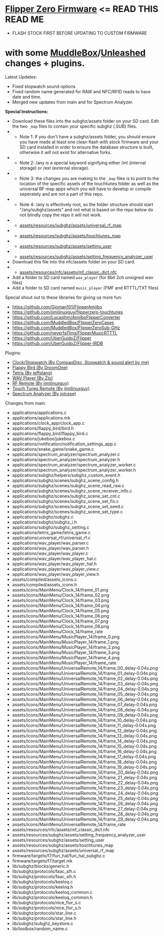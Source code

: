 
# [Flipper Zero Firmware](https://github.com/flipperdevices/flipperzero-firmware/blob/dev/ReadMe.md) <= READ THIS READ ME
- FLASH STOCK FIRST BEFORE UPDATING TO CUSTOM FIRMWARE
# with some [MuddleBox](https://github.com/MuddledBox/flipperzero-firmware)/[Unleashed](https://github.com/Eng1n33r/flipperzero-firmware/tree/v0.58.1-CodeGrabber) changes + plugins.

Latest Updates:
- Fixed stopwatch sound options
- Fixed random name generated for RAW and NFC/RFID reads to have date and time.
- Merged new updates from main and for Spectrum Analyzer.

**Special Instructions:**
- Download these files into the subghz/assets folder on your SD card. Edit the two `_map` files to contain your specific subghz (.SUB) files.
- - Note 1: If you don't have a subghz/assets folder, you should ensure you have made at least one clean flash with stock firmware and your SD card installed in order to ensure the database structure is built, otherwise it will not exist for alternative forks.
- - Note 2: /any is a special keyword signifying either /int (internal storage) or /ext (external storage).
- - Note 3: the changes you are making to the `_map` files is to point to the location of the specific assets of the touchtunes folder as well as the universal RF map apps which you will have to develop or compile seperately and are not a part of this repo. 
- - Note 4: /any is effectively root, so the folder structure should start "/any/subghz/assets" and not what is based on the repo below do not blindly copy the repo it will not work.
- - [assets/resources/subghz/assets/universal_rf_map](https://github.com/RogueMaster/flipperzero-firmware-wPlugins/blob/dev/assets/resources/subghz/assets/universal_rf_map)
- - [assets/resources/subghz/assets/touchtunes_map](https://github.com/RogueMaster/flipperzero-firmware-wPlugins/blob/dev/assets/resources/subghz/assets/touchtunes_map)
- - [assets/resources/subghz/assets/setting_user](https://github.com/RogueMaster/flipperzero-firmware-wPlugins/blob/dev/assets/resources/subghz/assets/setting_user)
- - [assets/resources/subghz/assets/setting_frequency_analyzer_user](https://github.com/RogueMaster/flipperzero-firmware-wPlugins/blob/dev/assets/resources/subghz/assets/setting_frequency_analyzer_user)
- Download this file into the nfc/assets folder on your SD card. 
- - [assets/resources/nfc/assets/mf_classic_dict.nfc](https://github.com/RogueMaster/flipperzero-firmware-wPlugins/blob/dev/assets/resources/nfc/assets/mf_classic_dict.nfc)
- Add a folder to SD card named `wav_player` (for 8bit 2ch unsigned wav files) 
- Add a folder to SD card named `music_player` (FMF and RTTTL/TXT files)

Special shout out to these libraries for giving us more fun:
- https://github.com/Gioman101/FlipperAmiibo
- https://github.com/jimilinuxguy/flipperzero-touchtunes
- https://github.com/Lucaslhm/AmiiboFlipperConverter
- https://github.com/MuddledBox/FlipperZeroCases
- https://github.com/MuddledBox/FlipperZeroSub-GHz
- https://github.com/neverfa11ing/FlipperMusicRTTTL
- https://github.com/UberGuidoZ/Flipper
- https://github.com/UberGuidoZ/Flipper-IRDB

Plugins:
- [Clock/Stopwatch (By CompaqDisc, Stopwatch & sound alert by me)](https://gist.github.com/CompaqDisc/4e329c501bd03c1e801849b81f48ea61)
- [Flappy Bird (By DroomOne)](https://github.com/DroomOne/flipperzero-firmware/tree/dev/applications/flappy_bird)
- [Tetris (By jeffplang)](https://github.com/jeffplang/flipperzero-firmware/tree/tetris_game/applications/tetris_game)
- [WAV Player (By Zlo)](https://github.com/flipperdevices/flipperzero-firmware/tree/zlo/wav-player)
- [RF Remote (By jimilinuxguy)](https://github.com/jimilinuxguy/flipperzero-universal-rf-remote/tree/main/applications/universal_rf)
- [Touch Tunes Remote (By jimilinuxguy)](https://github.com/jimilinuxguy/flipperzero-universal-rf-remote/tree/028d615c83f059bb2c905530ddb3d4efbd3cbcae/applications/jukebox)
- [Spectrum Analyzer (By jolcese)](https://github.com/jolcese/flipperzero-firmware/tree/spectrum/applications/spectrum_analyzer)

Changes from main: 
 - applications/applications.c
 - applications/applications.mk
 - applications/clock_app/clock_app.c
 - applications/flappy_bird/bird.h
 - applications/flappy_bird/flappy_bird.c
 - applications/jukebox/jukebox.c
 - applications/notification/notification_settings_app.c
 - applications/snake_game/snake_game.c
 - applications/spectrum_analyzer/spectrum_analyzer.c
 - applications/spectrum_analyzer/spectrum_analyzer.h
 - applications/spectrum_analyzer/spectrum_analyzer_worker.c
 - applications/spectrum_analyzer/spectrum_analyzer_worker.h
 - applications/subghz/helpers/subghz_custom_event.h
 - applications/subghz/scenes/subghz_scene_config.h
 - applications/subghz/scenes/subghz_scene_read_raw.c
 - applications/subghz/scenes/subghz_scene_receiver_info.c
 - applications/subghz/scenes/subghz_scene_set_cnt.c
 - applications/subghz/scenes/subghz_scene_set_fix.c
 - applications/subghz/scenes/subghz_scene_set_seed.c
 - applications/subghz/scenes/subghz_scene_set_type.c
 - applications/subghz/subghz.c
 - applications/subghz/subghz_i.h
 - applications/subghz/subghz_setting.c
 - applications/tetris_game/tetris_game.c
 - applications/universal_rf/universal_rf.c
 - applications/wav_player/wav_parser.c
 - applications/wav_player/wav_parser.h
 - applications/wav_player/wav_player.c
 - applications/wav_player/wav_player_hal.c
 - applications/wav_player/wav_player_hal.h
 - applications/wav_player/wav_player_view.c
 - applications/wav_player/wav_player_view.h
 - assets/compiled/assets_icons.c
 - assets/compiled/assets_icons.h
 - assets/icons/MainMenu/Clock_14/frame_01.png
 - assets/icons/MainMenu/Clock_14/frame_02.png
 - assets/icons/MainMenu/Clock_14/frame_03.png
 - assets/icons/MainMenu/Clock_14/frame_04.png
 - assets/icons/MainMenu/Clock_14/frame_05.png
 - assets/icons/MainMenu/Clock_14/frame_06.png
 - assets/icons/MainMenu/Clock_14/frame_07.png
 - assets/icons/MainMenu/Clock_14/frame_08.png
 - assets/icons/MainMenu/Clock_14/frame_rate
 - assets/icons/MainMenu/MusicPlayer_14/frame_0.png
 - assets/icons/MainMenu/MusicPlayer_14/frame_1.png
 - assets/icons/MainMenu/MusicPlayer_14/frame_2.png
 - assets/icons/MainMenu/MusicPlayer_14/frame_3.png
 - assets/icons/MainMenu/MusicPlayer_14/frame_4.png
 - assets/icons/MainMenu/MusicPlayer_14/frame_rate
 - assets/icons/MainMenu/UniversalRemote_14/frame_00_delay-0.04s.png
 - assets/icons/MainMenu/UniversalRemote_14/frame_01_delay-0.04s.png
 - assets/icons/MainMenu/UniversalRemote_14/frame_02_delay-0.04s.png
 - assets/icons/MainMenu/UniversalRemote_14/frame_03_delay-0.04s.png
 - assets/icons/MainMenu/UniversalRemote_14/frame_04_delay-0.04s.png
 - assets/icons/MainMenu/UniversalRemote_14/frame_05_delay-0.04s.png
 - assets/icons/MainMenu/UniversalRemote_14/frame_06_delay-0.04s.png
 - assets/icons/MainMenu/UniversalRemote_14/frame_07_delay-0.04s.png
 - assets/icons/MainMenu/UniversalRemote_14/frame_08_delay-0.04s.png
 - assets/icons/MainMenu/UniversalRemote_14/frame_09_delay-0.04s.png
 - assets/icons/MainMenu/UniversalRemote_14/frame_10_delay-0.04s.png
 - assets/icons/MainMenu/UniversalRemote_14/frame_11_delay-0.04s.png
 - assets/icons/MainMenu/UniversalRemote_14/frame_12_delay-0.04s.png
 - assets/icons/MainMenu/UniversalRemote_14/frame_13_delay-0.04s.png
 - assets/icons/MainMenu/UniversalRemote_14/frame_14_delay-0.04s.png
 - assets/icons/MainMenu/UniversalRemote_14/frame_15_delay-0.04s.png
 - assets/icons/MainMenu/UniversalRemote_14/frame_16_delay-0.04s.png
 - assets/icons/MainMenu/UniversalRemote_14/frame_17_delay-0.04s.png
 - assets/icons/MainMenu/UniversalRemote_14/frame_18_delay-0.04s.png
 - assets/icons/MainMenu/UniversalRemote_14/frame_19_delay-0.04s.png
 - assets/icons/MainMenu/UniversalRemote_14/frame_20_delay-0.04s.png
 - assets/icons/MainMenu/UniversalRemote_14/frame_21_delay-0.04s.png
 - assets/icons/MainMenu/UniversalRemote_14/frame_22_delay-0.04s.png
 - assets/icons/MainMenu/UniversalRemote_14/frame_23_delay-0.04s.png
 - assets/icons/MainMenu/UniversalRemote_14/frame_24_delay-0.04s.png
 - assets/icons/MainMenu/UniversalRemote_14/frame_25_delay-0.04s.png
 - assets/icons/MainMenu/UniversalRemote_14/frame_26_delay-0.04s.png
 - assets/icons/MainMenu/UniversalRemote_14/frame_27_delay-0.04s.png
 - assets/icons/MainMenu/UniversalRemote_14/frame_28_delay-0.04s.png
 - assets/icons/MainMenu/UniversalRemote_14/frame_29_delay-0.04s.png
 - assets/icons/MainMenu/UniversalRemote_14/frame_rate
 - assets/resources/nfc/assets/mf_classic_dict.nfc
 - assets/resources/subghz/assets/setting_frequency_analyzer_user
 - assets/resources/subghz/assets/setting_user
 - assets/resources/subghz/assets/touchtunes_map
 - assets/resources/subghz/assets/universal_rf_map
 - firmware/targets/f7/furi_hal/furi_hal_subghz.c
 - firmware/targets/f7/target.mk
 - lib/subghz/blocks/generic.h
 - lib/subghz/protocols/faac_slh.c
 - lib/subghz/protocols/faac_slh.h
 - lib/subghz/protocols/keeloq.c
 - lib/subghz/protocols/keeloq.h
 - lib/subghz/protocols/keeloq_common.c
 - lib/subghz/protocols/keeloq_common.h
 - lib/subghz/protocols/nice_flor_s.c
 - lib/subghz/protocols/nice_flor_s.h
 - lib/subghz/protocols/star_line.c
 - lib/subghz/protocols/star_line.h
 - lib/subghz/subghz_keystore.c
 - lib/toolbox/random_name.c
